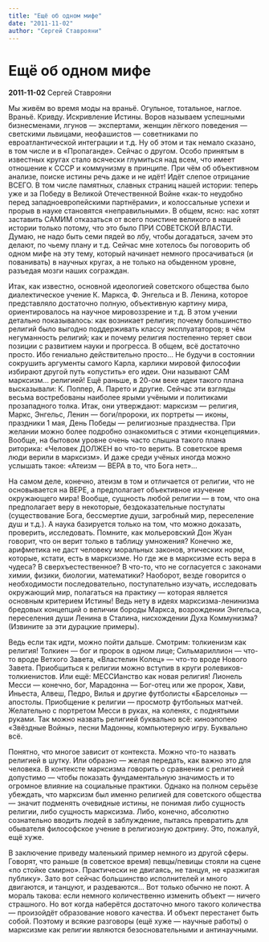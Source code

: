 ```yaml
---
title: "Ещё об одном мифе"
date: "2011-11-02"
author: "Сергей Ставрояни"
---
```


# Ещё об одном мифе

**2011-11-02** Сергей Ставрояни

Мы живём во время моды на враньё. Огульное, тотальное, наглое. Враньё. Кривду. Искривление Истины. Воров называем успешными бизнесменами, лгунов — экспертами, женщин лёгкого поведения — светскими львицами, неофашистов — советниками по евроатлантической интеграции и т.д. Ну об этом и так немало сказано, в том числе и в «Пропаганде». Сейчас о другом. Особо принятым в известных кругах стало всячески глумиться над всем, что имеет отношение к СССР и коммунизму в принципе. При чём об объективном анализе, поиске истины речь даже и не идёт! Идёт слепое отрицание ВСЕГО. В том числе памятных, славных страниц нашей истории: теперь уже и за Победу в Великой Отечественной Войне «как-то неудобно перед западноевропейскими партнёрами», и колоссальные успехи и прорыв в науке становятся «неправильными». В общем, ясно: нас хотят заставить САМИМ отказаться от всего поистине великого в нашей истории только потому, что это было ПРИ СОВЕТСКОЙ ВЛАСТИ. Думаю, не надо быть семи пядей во лбу, чтобы догадаться, зачем это делают, по чьему плану и т.д. Сейчас мне хотелось бы поговорить об одном мифе на эту тему, который начинает немного просачиваться (и пованивать) в научных кругах, а не только на обыденном уровне, разъедая мозги наших сограждан.

Итак, как известно, основной идеологией советского общества было диалектическое учение К. Маркса, Ф. Энгельса и В. Ленина, которое представляло достаточно полную, объективную картину мира, ориентировалось на научное мировоззрение и т.д. В этом учении детально показывалось: как возникает религия; почему большинство религий было выгодно поддерживать классу эксплуататоров; в чём негуманность религий; как и почему религия постепенно теряет свои позиции с развитием науки и прогресса. В общем, всё достаточно просто. Ибо гениально действительно просто… Не будучи в состоянии сокрушить аргументы самого Карла, карлики мировой философии избирают другой путь «опустить» его идеи. Они называют САМ марксизм... религией! Ещё раньше, в 20-ом веке идеи такого плана высказывали: К. Поппер, А. Парето и другие. Сейчас эти взгляды весьма востребованы наиболее ярыми учёными и политиками прозападного толка. Итак, они утверждают: марксизм — религия, Маркс, Энгельс, Ленин — боги/пророки, их портреты — иконы, праздники 1 мая, День Победы — религиозные празднества. При желании можно более подробно ознакомиться с этими «концепциями». Вообще, на бытовом уровне очень часто слышна такого плана риторика: «Человек ДОЛЖЕН во что-то верить. В советское время люди верили в марксизм». И даже среди учёных иногда можно услышать такое: «Атеизм — ВЕРА в то, что Бога нет»…

На самом деле, конечно, атеизм в том и отличается от религии, что не основывается на ВЕРЕ, а предполагает объективное изучение окружающего мира! Вообще, сущность любой религии — в том, что она предполагает веру в некоторые, бездоказательные постулаты (существование Бога, бессмертие души, загробный мир, переселение душ и т.д.). А наука базируется только на том, что можно доказать, проверить, исследовать. Помните, как мольеровский Дон Жуан говорит, что он верит только в таблицу умножения? Конечно же, арифметика не даст человеку моральных законов, этических норм, которые, кстати, есть в марксизме. Но где же в марксизме есть вера в чудеса? В сверхъестественное? В что-то, что не согласуется с законами химии, физики, биологии, математики? Наоборот, везде говорится о необходимости последовательно, поступательно изучать, исследовать окружающий мир, полагаться на практику — которая является основным критерием Истины! Ведь нету в идеях марксизма-ленинизма бредовых концепций о величии бороды Маркса, возрождении Энгельса, переселения души Ленина в Сталина, нисхождении Духа Коммунизма? (Извините за эти дурацкие примеры).

Ведь если так идти, можно пойти дальше. Смотрим: толкиенизм как религия! Толкиен — бог и пророк в одном лице; Сильмариллион — что-то вроде Ветхого Завета, «Властелин Колец» — что-то вроде Нового Завета. Приобщиться к религии можно вступив в круги ролевиков-толкиенистов. Или ещё: МЕССИанство как новая религия! Лионель Месси — конечно, бог, Марадонна — Бог-отец или же пророк, Хави, Иньеста, Алвеш, Педро, Вилья и другие футболисты «Барселоны» — апостолы. Приобщение к религии — просмотр футбольных матчей. Желательно с портретом Месси в руках, на коленях, с поднятыми руками. Так можно назвать религией буквально всё: киноэпопею «Звёздные Войны», песни Мадонны, компьютерную игру. Буквально всё.

Понятно, что многое зависит от контекста. Можно что-то назвать религией в шутку. Или образно — желая передать, как важно это для человека. В контексте марксизма говорить о сравнении с религией допустимо — чтобы показать фундаментальную значимость и то огромное влияние на социальные практики. Однако на полном серьёзе убеждать, что марксизм был именно религией для советского общества — значит подменять очевидные истины, не понимая либо сущность религии, либо сущность марксизма. Либо, конечно, абсолютно сознательно вводить людей в заблуждение, пытаясь превратить для обывателя философское учение в религиозную доктрину. Это, пожалуй, ещё хуже.

В заключение приведу маленький пример немного из другой сферы. Говорят, что раньше (в советское время) певцы/певицы стояли на сцене «по стойке смирно». Практически не двигаясь, не танцуя, не «разжигая публику». Зато вот сейчас большинство исполнителей и много двигаются, и танцуют, и раздеваются… Вот только обычно не поют. А мораль такова: если немного количественно изменить объект — ничего страшного. Но вот когда наберётся достаточно много такого количества — произойдёт образование нового качества. И объект перестанет быть собой. Поэтому и всякие разговоры (ещё хуже — научные работы) о марксизме как религии являются безосновательными и антинаучными.